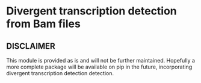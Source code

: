 # Divergent transcription detection from Bam files #

## DISCLAIMER ##

This module is provided as is and will not be further
maintained. Hopefully a more complete package will be available on pip
in the future, incorporating divergent transcription detection
detection.

